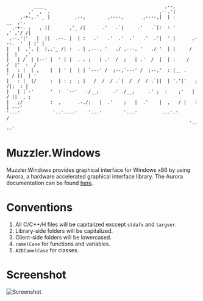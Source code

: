 ````code
          ____                                            ,--,                       
        ,'  , `.                                        ,--.'|                       
     ,-+-,.' _ |         ,--,        ,----,       ,----,|  | :               __  ,-. 
  ,-+-. ;   , ||       ,'_ /|      .'   .`|     .'   .`|:  : '             ,' ,'/ /| 
 ,--.'|'   |  ||  .--. |  | :   .'   .'  .'  .'   .'  .'|  ' |      ,---.  '  | |' | 
|   |  ,', |  |,,'_ /| :  . | ,---, '   ./ ,---, '   ./ '  | |     /      |  |   ,' 
|   | /  | |--' |  ' | |  . . ;   | .'  /  ;   | .'  /  |  | :    /    /  |'  :  /   
|   : |  | ,    |  | ' |  | | `---' /  ;--,`---' /  ;--,'  : |__ .    ' / ||  | '    
|   : |  |/     :  | : ;  ; |   /  /  / .`|  /  /  / .`||  | '.'|'   ;   /|;  : |    
|   | |`-'      '  :  `--'   ./__;     .' ./__;     .' ;  :    ;'   |  / ||  , ;    
|   ;/          :  ,      .-./;   |  .'    ;   |  .'    |  ,   / |   :    | ---'     
'---'            `--`----'    `---'        `---'         ---`-'        /           
                                                                   `----'            
````

Muzzler.Windows
=======

Muzzler.Windows provides graphical interface for Windows x86 by using Aurora, a hardware accelerated graphical interface library. The Aurora documentation can be found [here](http://muzzler.github.io/Aurora-SDK/).

Conventions
=======

1. All C/C++/H files will be capitalized exccept `stdafx` and `targver`.
2. Library-side folders will be capitalized.
3. Client-side folders will be lowercased.
4. `camelCase` for functions and variables.
5. `A2DCamelCase` for classes.

Screenshot
=======

![Screenshot](http://img14.imageshack.us/img14/2311/n9zq.png)
